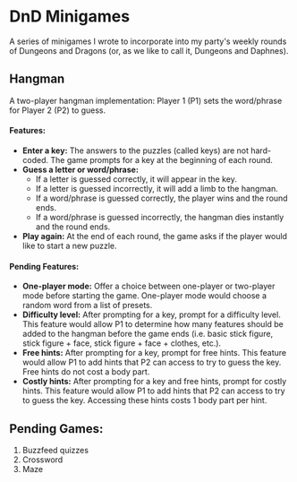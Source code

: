 # DnD Minigames
A series of minigames I wrote to incorporate into my party's weekly rounds of Dungeons and Dragons (or, as we like to call it, Dungeons and Daphnes).


## Hangman
A two-player hangman implementation: Player 1 (P1) sets the word/phrase for Player 2 (P2) to guess.

#### Features:
* **Enter a key:** The answers to the puzzles (called keys) are not hard-coded. The game prompts for a key at the beginning of each round. 
* **Guess a letter or word/phrase:**
  * If a letter is guessed correctly, it will appear in the key.
  * If a letter is guessed incorrectly, it will add a limb to the hangman.
  * If a word/phrase is guessed correctly, the player wins and the round ends.
  * If a word/phrase is guessed incorrectly, the hangman dies instantly and the round ends.
* **Play again:** At the end of each round, the game asks if the player would like to start a new puzzle.

#### Pending Features:
* **One-player mode:** Offer a choice between one-player or two-player mode before starting the game. One-player mode would choose a random word from a list of presets.
* **Difficulty level:** After prompting for a key, prompt for a difficulty level. This feature would allow P1 to determine how many features should be added to the hangman before the game ends (i.e. basic stick figure, stick figure + face, stick figure + face + clothes, etc.).
* **Free hints:** After prompting for a key, prompt for free hints. This feature would allow P1 to add hints that P2 can access to try to guess the key. Free hints do not cost a body part.
* **Costly hints:** After prompting for a key and free hints, prompt for costly hints. This feature would allow P1 to add hints that P2 can access to try to guess the key. Accessing these hints costs 1 body part per hint.


## Pending Games:
1. Buzzfeed quizzes
2. Crossword
3. Maze
